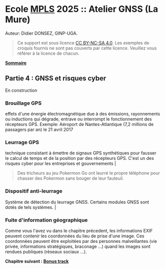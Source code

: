 # Ecole [MPLS](https://alpes-dauphine.maisons-pour-la-science.org/) 2025 :: Atelier GNSS (La Mure)

Auteur: Didier DONSEZ, GINP-UGA.

> Ce support est sous licence [CC BY-NC-SA 4.0](https://creativecommons.org/licenses/by-nc-sa/4.0/). Les exemples de croquis fournis ne sont pas couverts par cette licence. Veuillez vous référer à la licence de chacun.

**[Sommaire](README.md)**

## Partie 4 : GNSS et risques cyber

En construction

### Brouillage GPS

effets d'une énergie électromagnétique due à des émissions, rayonnements ou inductions qui dégrade, entrave ou interrompt le fonctionnement des récepteurs GPS. Exemple: Aéroport de Nantes-Atlantique (7,2 millions de passagers par an) le 21 avril 2017

### Leurrage GPS

technique consistant à émettre de signaux GPS synthétiques pour fausser le calcul de temps et de la position par des récepteurs GPS. C'est un des risques cyber pour les entreprises et gouvernements |

> Des tricheurs au jeu Pokermon Go ont leurré le propre téléphone pour chasser des Pokermon sans bouger de leur fauteuil.


### Dispositif anti-leurrage

Système de détection du leurrage GNSS. Certains modules GNSS sont dotés de tels systèmes. |

### Fuite d'information géographique

Comme vous l'avez vu dans le chapitre précedent, les informations EXIF peuvent contenir les coordonnées du lieu de prise d'une image. Ces coordonnées peuvent être exploitées par des personnes malveillantes (vie privée, informations stratégiques, braconage ...) quand les images sont rendues publiques (réseaux sociaux ...).


**Chapitre suivant : [Bonus track](bonus-track.md)**
